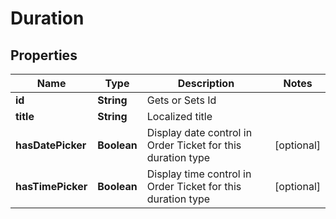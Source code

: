 
# Duration

## Properties
Name | Type | Description | Notes
------------ | ------------- | ------------- | -------------
**id** | **String** | Gets or Sets Id | 
**title** | **String** | Localized title | 
**hasDatePicker** | **Boolean** | Display date control in Order Ticket for this duration type |  [optional]
**hasTimePicker** | **Boolean** | Display time control in Order Ticket for this duration type |  [optional]



